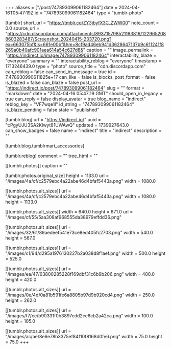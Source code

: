 +++
aliases = ["/post/747893099061182464"]
date = 2024-04-16T05:47:19Z
id = "747893099061182464"
type = "tumblr-photo"

[tumblr]
short_url = "https://tmblr.co/ZY3jbyfX3C_ZWW00"
note_count = 0.0
source_url = "https://cdn.discordapp.com/attachments/893715798521163816/1229652088603283487/Screenshot_20240415-233720.png?ex=663075bf&is=661e00bf&hm=8cf9ad46eb941d3628647137b9c611241f8269a0b40afc901aea614a54c627d8&"
caption = ""
image_permalink = "https://indirect.io/image/747893099061182464"
interactability_blaze = "everyone"
summary = ""
interactability_reblog = "everyone"
timestamp = 1713246439.0
type = "photo"
source_title = "cdn.discordapp.com"
can_reblog = false
can_send_in_message = true
id = 7.478930990611825e+17
can_like = false
is_blocks_post_format = false
is_blazed = false
can_blaze = false
post_url = "https://indirect.io/post/747893099061182464"
slug = ""
format = "markdown"
date = "2024-04-16 05:47:19 GMT"
should_open_in_legacy = true
can_reply = false
display_avatar = true
blog_name = "indirect"
reblog_key = "VF7wqe1l"
id_string = "747893099061182464"
is_blaze_pending = false
state = "published"

[tumblr.blog]
url = "https://indirect.io/"
uuid = "t:PgyUJU3SA2Klwyt81UWAwQ"
updated = 1739927643.0
can_show_badges = false
name = "indirect"
title = "indirect"
description = ""

[tumblr.blog.tumblrmart_accessories]

[tumblr.reblog]
comment = ""
tree_html = ""

[[tumblr.photos]]
caption = ""

[tumblr.photos.original_size]
height = 1133.0
url = "/images/4a/cf/c2579ebc4a22abe46d4bfaf5443a.png"
width = 1080.0

[[tumblr.photos.alt_sizes]]
url = "/images/4a/cf/c2579ebc4a22abe46d4bfaf5443a.png"
width = 1080.0
height = 1133.0

[[tumblr.photos.alt_sizes]]
width = 640.0
height = 671.0
url = "/images/cf/55/5aa308af968555da38979effdd36.png"

[[tumblr.photos.alt_sizes]]
url = "/images/32/61/89aedeef541e73ce8ed405fc2703.png"
width = 540.0
height = 567.0

[[tumblr.photos.alt_sizes]]
url = "/images/c1/94/d295a1976130227b2a038d8f1aef.png"
width = 500.0
height = 525.0

[[tumblr.photos.alt_sizes]]
url = "/images/ea/47/63800285228f169dbf31c6b9b206.png"
width = 400.0
height = 420.0

[[tumblr.photos.alt_sizes]]
url = "/images/0e/4d/0a81b591fe6a8805b97d9b920cd4.png"
width = 250.0
height = 262.0

[[tumblr.photos.alt_sizes]]
url = "/images/f7/ce/b90331f0b3897cdd2ce6cb2a42ca.png"
width = 100.0
height = 105.0

[[tumblr.photos.alt_sizes]]
url = "/images/ac/ae/8e6e78b3375ef84f10f8168d0fe6.png"
width = 75.0
height = 75.0
+++

